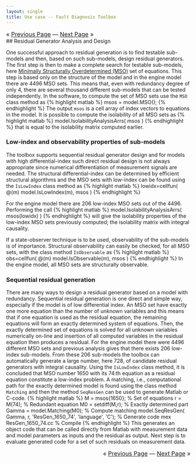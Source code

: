 ```yaml
---
layout: single
title: Use case -- Fault Diagnosis Toolbox
---
```

<div style="text-align: left; font-size: 12pt;">« <a href="/_pages/usecase_diaganalysis">Previous Page</a>
 — <a href="/_pages/usecase_eval">Next Page</a> »</div>
## Residual Generator Analysis and Design

One successful approach to residual generation is to find testable
sub-models and then, based on such sub-models, design residual
generators. The first step is then to make a complete search for
testable sub-models, here [Minimally Structurally Overdetermined (MSO)](https://doi.org/10.1109/TSMCA.2007.909555)
set of equations. This step is based only on the
structure of the model and in the engine model there are 4496 MSO
sets. This means that, even with redundancy degree of only 4, there
are several thousand different sub-models that can be tested
independently. In the software, to compute the set of MSO sets use the
`MSO` class method as
{% highlight matlab %}
msos = model.MSO();
{% endhighlight %}
The output `msos` is a cell array of index vectors to equations in the model.
It is possible to compute the isolability of all MSO sets as
{% highlight matlab %}
model.IsolabilityAnalysisArrs( msos )
{% endhighlight %}
that is equal to the isolability matrix computed earlier.

### Low-index and observability properties of sub-models

The toolbox supports sequential residual generator design and for models
with high differential-index such direct residual design is not always
appropriate since numerical differentiation of measurement
signals are needed. The structural differential-index can be
determined by efficient structural algorithms and the MSO sets with
low-index can be found using the `IsLowIndex` class method as
{% highlight matlab %}
lowidx=cellfun( @(m) model.IsLowIndex(m), msos )
{% endhighlight %}

For the engine model there are 206 low-index MSO sets out of the 4496.
Performing the call
{% highlight matlab %}
model.IsolabilityAnalysisArrs( msos(lowidx) )
{% endhighlight %}
will give the isolability properties of the low-index MSO sets previously
computed; the isolability matrix with integral causality.

If a state-observer technique is to be used, observability of the
sub-models is of importance. Structural observability can easily be
checked, for all MSO sets, with the class method `IsObservable` as
{% highlight matlab %}
obs=cellfun( @(m) model.IsObservable(m), msos )
{% endhighlight %}
In the engine model, all MSO sets are structurally observable.

### Sequential residual generation

There are many ways to design a residual generator based on a model
with redundancy. Sequential residual generation is one direct and
simple way, especially if the model is of low differential index. An
MSO set have exactly one more equation than the number of unknown
variables and this means that if one equation is used as the residual
equation, the remaining equations will form an exactly determined
system of equations. Then, the exactly determined set of equations is
solved for all unknown variables numerically on-line and insertion of
all computed variables in the residual equation then produces a
residual. For the engine model there were 4496 different MSO sets and
previous analysis gives that there exists 206 low-index
sub-models. From these 206 sub-models the toolbox can automatically
generate a large number, here 728, of candidate residual generators
with integral causality. Using the `IsLowIndex` class method, it
is concluded that MSO number 1650 with its 74:th equation as a
residual equation constitute a low-index problem. A matching, i.e.,
computational path for the exactly determined model is found using the
class method `Matching` and then the method `SeqResGen`
can be used to generate Matlab or C-code.
{% highlight matlab %}
M = msos{1650}; % Set of equations
r = M(74); % Redundant equation
M0 = setdiff(M,r); % Exactly determined part
Gamma = model.Matching(M0); % Compute matching
model.SeqResGen( Gamma, r, 'ResGen_1650_74', 'language', 'C'); % Generate code
mex ResGen_1650_74.cc % Compile
{% endhighlight %}
This generates an object code that can be called directly from Matlab
with measurement data and model parameters as inputs and the residual
as output. Next step is to evaluate generated code for a set of such residuals
on measurement data.

<div style="text-align: right; font-size: 12pt;">« <a href="/_pages/usecase_diaganalysis">Previous Page</a>
 — <a href="/_pages/usecase_eval">Next Page</a> »</div>

